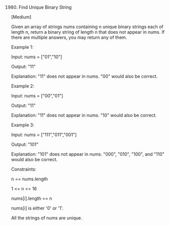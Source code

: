 1980. Find Unique Binary String

[Medium]

Given an array of strings nums containing n unique binary strings each of length n, return a binary string of length n that does not appear in nums. If there are multiple answers, you may return any of them.

Example 1:

Input: nums = ["01","10"]

Output: "11"

Explanation: "11" does not appear in nums. "00" would also be correct.

Example 2:

Input: nums = ["00","01"]

Output: "11"

Explanation: "11" does not appear in nums. "10" would also be correct.

Example 3:

Input: nums = ["111","011","001"]

Output: "101"

Explanation: "101" does not appear in nums. "000", "010", "100", and "110" would also be correct.
 

Constraints:

n == nums.length

1 <= n <= 16

nums[i].length == n

nums[i] is either '0' or '1'.

All the strings of nums are unique.